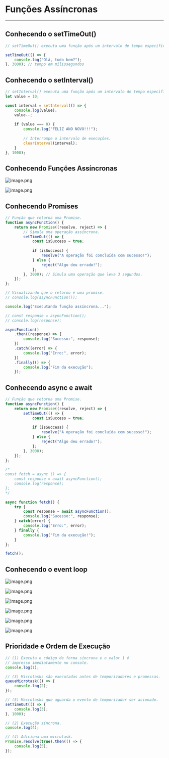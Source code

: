 # Funções Assíncronas

---

## Conhecendo o setTimeOut()

```js
// setTimeOut() executa uma função após um intervalo de tempo especificado.

setTimeOut(() => {
	console.log("Olá, tudo bem?");
}, 3000); // tempo em milissegundos
```

## Conhecendo o setInterval()

```js
// setInterval() executa uma função após um intervalo de tempo especificado.
let value = 10;

const interval = setInterval(() => {
	console.log(value);
	value--;
	
	if (value === 0) {
		console.log("FELIZ ANO NOVO!!!");
		
		// Interrompe o intervalo de execuções.
		clearInterval(interval);
	}
}, 1000);
```

## Conhecendo Funções Assíncronas

![image.png](assets/aula05-1.png)

![image.png](assets/aula05-2.png)

## Conhecendo Promises

```js
// Função que retorna uma Promise.
function asyncFunction() {
	return new Promise((resolve, reject) => {
		// Simula uma operação assíncrona.
		setTimeOut(() => {
			const isSuccess = true;
		
			if (isSuccess) {
				resolve("A operação foi concluída com sucesso!");
			} else {
				reject("Algo deu errado!");
			};
		}, 3000); // Simula uma operação que leva 3 segundos.
	});
};

// Visualizando que o retorno é uma promise.
// console.log(asyncFunction());

console.log("Executando função assíncrona...");

// const response = asyncFunction();
// console.log(response);

asyncFunction()
	.then((response) => {
		console.log("Sucesso:", response);
	})
	.catch((error) => {
		console.log("Erro:", error);
	})
	.finally(() => {
		console.log("Fim da execução");
	});
```

## Conhecendo async e await

```js
// Função que retorna uma Promise.
function asyncFunction() {
	return new Promise((resolve, reject) => {
		setTimeOut(() => {
			const isSuccess = true;
		
			if (isSuccess) {
				resolve("A operação foi concluída com sucesso!");
			} else {
				reject("Algo deu errado!");
			};
		}, 3000);
	});
};

/* 
const fetch = async () => {
	const response = await asyncFunction();
	console.log(response);
}; 
*/

async function fetch() {
	try {
		const response = await asyncFunction();
		console.log("Sucesso:", response);
	} catch(error) {
		console.log("Erro:", error);
	} finally {
		console.log("Fim da execução!");
	}
};

fetch();
```

## Conhecendo o event loop

![image.png](assets/aula05-3.png)

![image.png](assets/aula05-4.png)

![image.png](assets/aula05-5.png)

![image.png](assets/aula05-6.png)

![image.png](assets/aula05-7.png)

![image.png](assets/aula05-8.png)

## Prioridade e Ordem de Execução

```js
// (1) Executa o código de forma síncrona e o valor 1 é
// impresso imediatamente no console.
console.log(1);

// (3) Microtasks são executadas antes de temporizadores e promessas.
queueMicrotask(() => {
	console.log(2);
});

// (5) Macrotasks que aguarda o evento de temporizador ser acionado.
setTimeOut(() => {
	console.log(3);
}, 1000);

// (2) Execução síncrona.
console.log(4);

// (4) Adiciona uma microtask.
Promise.resolve(true).then(() => {
	console.log(5);
});
```
